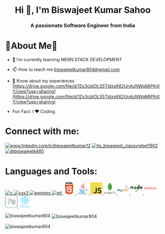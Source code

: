<h1 align="center">Hi 👋, I'm Biswajeet Kumar Sahoo</h1>
<h3 align="center">A passionate Software Engineer from India</h3>



<h1 align="left">👑About Me👑</h1>

- 🌱 I’m currently learning MERN STACK DEVELOPMENT

- 📫 How to reach me biswajeetkumar804@gmail.com

- 📄 Know about my experiences [https://drive.google.com/file/d/1Zo3cbIOLS5TldzsK62UnAzNWqMtPlhXY/view?usp=sharing](https://drive.google.com/file/d/1Zo3cbIOLS5TldzsK62UnAzNWqMtPlhXY/view?usp=sharing)

- Fun Fact: I ❤️ Coding

<h1 align="left">Connect with me:</h1>
<p align="left">
<a href="https://linkedin.com/in/www.linkedin.com/in/biswajeetkumar12" target="blank"><img align="center" src="https://raw.githubusercontent.com/rahuldkjain/github-profile-readme-generator/master/src/images/icons/Social/linked-in-alt.svg" alt="www.linkedin.com/in/biswajeetkumar12" height="30" width="40" /></a>
<a href="https://instagram.com/its_biswajeet_classyrebel1902" target="blank"><img align="center" src="https://raw.githubusercontent.com/rahuldkjain/github-profile-readme-generator/master/src/images/icons/Social/instagram.svg" alt="its_biswajeet_classyrebel1902" height="30" width="40" /></a>
<a href="https://www.hackerrank.com/@biswajeetk485" target="blank"><img align="center" src="https://raw.githubusercontent.com/rahuldkjain/github-profile-readme-generator/master/src/images/icons/Social/hackerrank.svg" alt="@biswajeetk485" height="30" width="40" /></a>
</p>

<h1 align="left">Languages and Tools:</h1>
<p align="left"> <a href="https://www.cprogramming.com/" target="_blank" rel="noreferrer"> <img src="https://toppng.com/uploads/preview/c-programming-icon-c-programming-language-logo-11562945679duaxtn3yq0.png" alt="c" width="40" height="40"/> </a> <a href="https://www.w3schools.com/css/" target="_blank" rel="noreferrer"> <img src="https://th.bing.com/th/id/OIP.jvX2j1jZ9EFvToxEaa6VmgHaHk?w=173&h=180&c=7&r=0&o=5&dpr=1.3&pid=1.7" alt="css3" width="40" height="40"/> </a> <a href="https://expressjs.com" target="_blank" rel="noreferrer"> <img src="https://ajeetchaulagain.com/static/7cb4af597964b0911fe71cb2f8148d64/87351/express-js.png" alt="express" width="40" height="40"/> </a> <a href="https://git-scm.com/" target="_blank" rel="noreferrer"> <img src="https://www.vectorlogo.zone/logos/git-scm/git-scm-icon.svg" alt="git" width="40" height="40"/> </a> <a href="https://www.w3.org/html/" target="_blank" rel="noreferrer"> <img src="https://raw.githubusercontent.com/devicons/devicon/master/icons/html5/html5-original-wordmark.svg" alt="html5" width="40" height="40"/> </a> <a href="https://www.java.com" target="_blank" rel="noreferrer"> <img src="https://raw.githubusercontent.com/devicons/devicon/master/icons/java/java-original.svg" alt="java" width="40" height="40"/> </a> <a href="https://developer.mozilla.org/en-US/docs/Web/JavaScript" target="_blank" rel="noreferrer"> <img src="https://raw.githubusercontent.com/devicons/devicon/master/icons/javascript/javascript-original.svg" alt="javascript" width="40" height="40"/> </a> <a href="https://www.mongodb.com/" target="_blank" rel="noreferrer"> <img src="https://raw.githubusercontent.com/devicons/devicon/master/icons/mongodb/mongodb-original-wordmark.svg" alt="mongodb" width="40" height="40"/> </a> <a href="https://www.mysql.com/" target="_blank" rel="noreferrer"> <img src="https://raw.githubusercontent.com/devicons/devicon/master/icons/mysql/mysql-original-wordmark.svg" alt="mysql" width="40" height="40"/> </a> <a href="https://nodejs.org" target="_blank" rel="noreferrer"> <img src="https://raw.githubusercontent.com/devicons/devicon/master/icons/nodejs/nodejs-original-wordmark.svg" alt="nodejs" width="40" height="40"/> </a> <a href="https://www.oracle.com/" target="_blank" rel="noreferrer"> <img src="https://raw.githubusercontent.com/devicons/devicon/master/icons/oracle/oracle-original.svg" alt="oracle" width="40" height="40"/> </a> <a href="https://www.photoshop.com/en" target="_blank" rel="noreferrer"> <img src="https://raw.githubusercontent.com/devicons/devicon/master/icons/photoshop/photoshop-line.svg" alt="photoshop" width="40" height="40"/> </a> <a href="https://reactjs.org/" target="_blank" rel="noreferrer"> <img src="https://raw.githubusercontent.com/devicons/devicon/master/icons/react/react-original-wordmark.svg" alt="react" width="40" height="40"/> </a> </p>

<p><img align="left" src="https://github-readme-stats.vercel.app/api/top-langs?username=biswajeetkumar804&show_icons=true&locale=en&layout=compact" alt="biswajeetkumar804" /></p>

<p>&nbsp;<img align="center" src="https://github-readme-stats.vercel.app/api?username=biswajeetkumar804&show_icons=true&locale=en" alt="biswajeetkumar804" /></p>

<p><img align="center" src="https://github-readme-streak-stats.herokuapp.com/?user=biswajeetkumar804&" alt="biswajeetkumar804" /></p>
